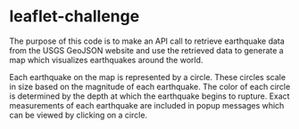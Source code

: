 # leaflet-challenge

The purpose of this code is to make an API call to retrieve earthquake data from the USGS GeoJSON website
and use the retrieved data to generate a map which visualizes earthquakes around the world.  

Each earthquake on the map is represented by a circle.  These circles scale in size based on the magnitude
of each earthquake.  The color of each circle is determined by the depth at which the earthquake begins
to rupture.  Exact measurements of each earthquake are included in popup messages which can be viewed by
clicking on a circle.